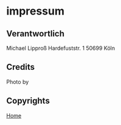 # impressum

## Verantwortlich

Michael Lipproß
Hardefuststr. 1
50699 Köln

## Credits

Photo by

## Copyrights

[Home](/)

